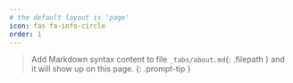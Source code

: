 ```yaml
---
# the default layout is 'page'
icon: fas fa-info-circle
order: 1
---
```




> Add Markdown syntax content to file `_tabs/about.md`{: .filepath } and it will show up on this page.
{: .prompt-tip }
